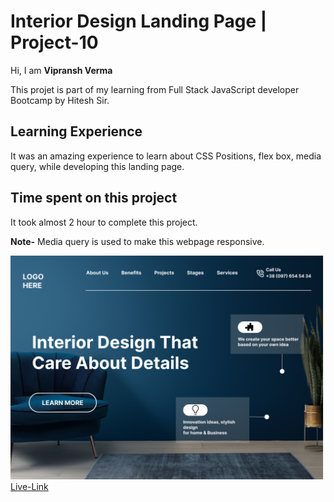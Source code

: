 # Interior Design Landing Page | Project-10
Hi, I am **Vipransh Verma**

This projet is part of my learning from Full Stack JavaScript developer Bootcamp by Hitesh Sir.

## Learning Experience
It was an amazing experience to learn about  CSS Positions, flex box, media query, while developing this landing page.

## Time spent on this project
It took almost 2 hour to complete  this project.

**Note-**  Media query is used to make this webpage responsive.

![image](images/Interior%20Design%20landing%20page.png)
[Live-Link](https://interior-design-landing-page-vipransh.netlify.app/)